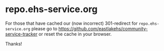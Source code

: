# repo.ehs-service.org

For those that have cached our (now incorrect) 301-redirect for ```repo.ehs-service.org``` please go to https://github.com/eastlakehs/community-service-tracker or reset the cache in your browser. 

Thanks!
